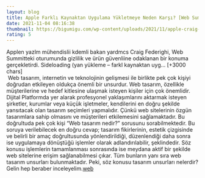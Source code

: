 ```yaml
--- 
layout: blog
title: Apple Farklı Kaynaktan Uygulama Yükletmeye Neden Karşı? [Web Summit 2021]
date: 2021-11-04 08:16:38
thumbnail: https://bigumigu.com/wp-content/uploads/2021/11/apple-craig-federighi-sideloading-web-summit-2021-bigumigu-6.jpeg
rating: 5
---
```

Applen yazlm mühendislii kdemli bakan yardmcs Craig Federighi, Web Summitteki oturumunda gizlilik ve ürün güvenliine odaklanan bir konuma gerçekletirdi. Sideloading (yan yükleme – farkl kaynaktan uyg… [+3000 chars]</br>&nbsp;Web tasarım, internetin ve teknolojinin gelişmesi ile birlikte pek çok kişiyi doğrudan etkileyen oldukça önemli bir unsurdur. Web tasarım, özellikle müşterilerine ve hedef kitlesine ulaşmak isteyen kişiler için çok önemlidir. Dijital Platformda yer alarak profesyonel yaklaşımlarını aktarmak isteyen şirketler, kurumlar veya küçük işletmeler, kendilerini en doğru şekilde yansıtacak olan tasarım seçimleri yapmalıdır. Çünkü web sitelerinin özgün tasarımlara sahip olmasını ve müşterileri etkilemesini sağlamaktadır. Bu doğrultuda pek çok kişi “Web tasarım nedir?” sorusunu sorabilmektedir. Bu soruya verilebilecek en doğru cevap; tasarım fikirlerinin, estetik çizgisinde ve belirli bir amaç doğrultusunda yönlendirildiği, düzenlendiği daha sonra ise uygulamaya dönüştüğü işlemler olarak adlandırılabilir, şeklindedir. Söz konusu işlemlerin tamamlanması sonrasında ise meydana aktif bir şekilde web sitelerine erişim sağlanabilmesi çıkar. Tüm bunların yanı sıra web tasarım unsurları bulunmaktadır. Peki, söz konusu tasarım unsurları nelerdir? Gelin hep beraber inceleyelim.<a href="https://www.developerbilisim.com/web-tasarim">web</a>